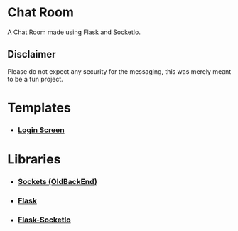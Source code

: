 # Chat Room
A Chat Room made using Flask and SocketIo.
## Disclaimer
Please do not expect any security for the messaging, this was merely meant to be a fun project.

# Templates
* ### [Login Screen](https://codepen.io/Lewitje/pen/BNNJjo)
# Libraries
* ### [Sockets (OldBackEnd)](https://docs.python.org/3/library/socket.html)
* ### [Flask](https://flask.palletsprojects.com/en/2.0.x/)
* ### [Flask-SocketIo](https://flask-socketio.readthedocs.io/en/latest/)
